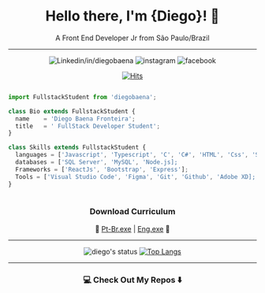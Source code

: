 <div align="center">

# Hello there, I'm {Diego}! 👋 
A Front End Developer Jr from São Paulo/Brazil

</div>

---
<div align="center">

![Linkedin/in/diegobaena](https://img.shields.io/badge/in/diegobaena-0077B5?style=for-the-badge&logo=linkedin&logoColor=white "www.linkedin.com")
![instagram](https://img.shields.io/badge//dihhbaena-E4405F?style=for-the-badge&logo=instagram&logoColor=white)
![facebook](https://img.shields.io/badge/DIHHBAENA-1877F2?style=for-the-badge&logo=facebook&logoColor=white)

[![Hits](https://hits.seeyoufarm.com/api/count/incr/badge.svg?url=https%3A%2F%2Fgithub.com%2Fdiegobaena89&count_bg=%233D76C8&title_bg=%23555555&icon=&icon_color=%23E7E7E7&title=visits&edge_flat=false)](https://hits.seeyoufarm.com)

</div>

```javascript

import FullstackStudent from 'diegobaena';

class Bio extends FullstackStudent {
  name    = 'Diego Baena Fronteira';
  title   = ' FullStack Developer Student';
}

class Skills extends FullstackStudent {
  languages = ['Javascript', 'Typescript', 'C', 'C#', 'HTML', 'Css', 'Sass'];
  databases = ['SQL Server', 'MySQL', 'Node.js];
  Frameworks = ['ReactJs', 'Bootstrap', 'Express'];
  Tools = ['Visual Studio Code', 'Figma', 'Git', 'Github', 'Adobe XD];
}
  


```
<div align="center">

  ### **Download Curriculum**
  🔽  [Pt-Br.exe](https://drive.google.com/file/d/18iIRAZo_kw4X0bsv9sC-GrovtkVA1wKa/view?usp=sharing) |  [Eng.exe](https://drive.google.com/file/d/1O931vnfxBk7fN6pvAPZaSda4PE742ifq/view?usp=sharing)  🔽 


</div>


---
<div align="center">


![diego's status](https://github-readme-stats.vercel.app/api?username=diegobaena89&&theme=dark&show_show_icons=true) [![Top Langs](https://github-readme-stats.vercel.app/api/top-langs/?username=diegobaena89&langs_count=7&hide=html&theme=dark&layout=compact)](https://github.com/diegobaena89/github-readme-stats)

</div>

---

### <div align="center"> 💻 Check Out My Repos ⬇️ </div>
